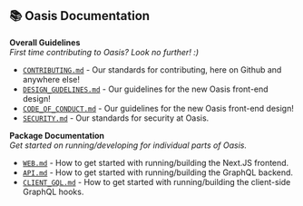 ## 📚 Oasis Documentation

**Overall Guidelines**
<br>_First time contributing to Oasis? Look no further! :)_

- [`CONTRIBUTING.md`](guidelines/CONTRIBUTING.md) - Our standards for contributing, here on Github and anywhere else!
- [`DESIGN_GUDELINES.md`](guidelines/DESIGN_GUIDELINES.md) - Our guidelines for the new Oasis front-end design!
- [`CODE_OF_CONDUCT.md`](guidelines/CODE_OF_CONDUCT.md) - Our guidelines for the new Oasis front-end design!
- [`SECURITY.md`](guidelines/SECURITY.md) - Our standards for security at Oasis.

**Package Documentation**
<br>_Get started on running/developing for individual parts of Oasis._

- [`WEB.md`](packages/WEB.md) - How to get started with running/building the Next.JS frontend.
- [`API.md`](packages/API.md) - How to get started with running/building the GraphQL backend.
- [`CLIENT_GQL.md`](packages/CLIENT_GQL.md) - How to get started with running/building the client-side GraphQL hooks.
